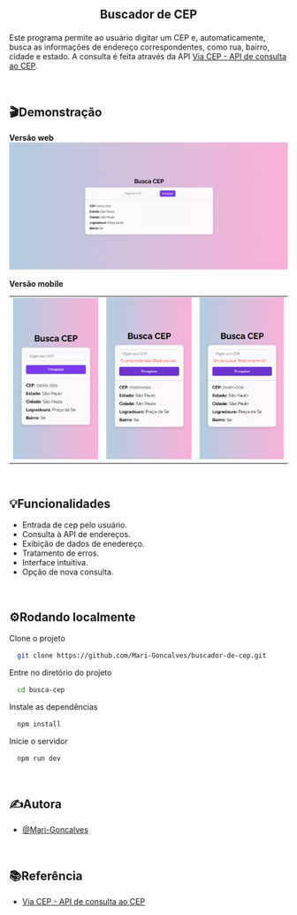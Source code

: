 ## <p align="center"> Buscador de CEP</p>

Este programa permite ao usuário digitar um CEP e, automaticamente, busca as informações de endereço correspondentes, como rua, bairro, cidade e estado. A consulta é feita através da API  [Via CEP - API de consulta ao CEP](https://viacep.com.br/).

<br>

## 🎬Demonstração

**Versão web**
<img src="img_demo_web.png" alt="Demo versão web">

**Versão mobile**
<table>
  <tr>
    <td><img src="img_demo_mobile.png" alt="Demo versão mobile" ></td>
    <td><img src="img_demo_mobile_erro1.png" alt="Demo versão mobile erro 1" ></td>
    <td><img src="img_demo_mobile_erro2.png" alt="Demo versão mobile erro2" ></td>
  </tr>
</table>

<br>

## 💡Funcionalidades

- Entrada de cep pelo usuário.
- Consulta à API de endereços.
- Exibição de dados de enedereço.
- Tratamento de erros.
- Interface intuitiva.
- Opção de nova consulta.

<br>

## ⚙️Rodando localmente

Clone o projeto

```bash
  git clone https://github.com/Mari-Goncalves/buscador-de-cep.git
```

Entre no diretório do projeto

```bash
  cd busca-cep
```

Instale as dependências

```bash
  npm install
```

Inicie o servidor

```bash
  npm run dev
```

<br>

## ✍️Autora

- [@Mari-Goncalves](https://github.com/Mari-Goncalves)

<br>

##  📚Referência

 - [Via CEP - API de consulta ao CEP](https://viacep.com.br/)
